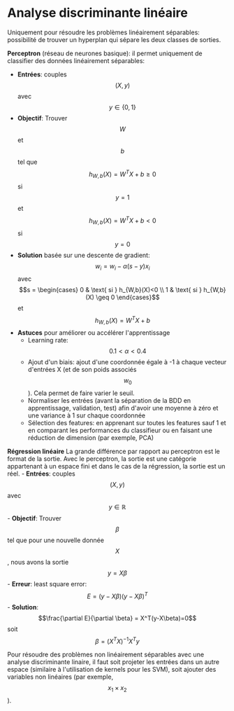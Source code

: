 # Analyse discriminante linéaire

Uniquement pour résoudre les problèmes linéairement séparables: possibilité de trouver un hyperplan qui sépare les deux classes de sorties.  

**Perceptron** (réseau de neurones basique): il permet uniquement de classifier des données linéairement séparables: 
  - **Entrées**: couples $$(X,y)$$ avec $$y \in \{0,1\}$$
  - **Objectif**: Trouver $$W$$ et $$b$$ tel que $$h_{W,b}(X) = W^T X + b \geq 0$$ si $$y=1$$ et $$h_{W,b}(X) = W^T X + b < 0$$ si $$y=0$$
  - **Solution** basée sur une descente de gradient: $$w_i = w_i - \alpha(s - y)x_i$$ avec 
$$s = \begin{cases} 0 & \text{ si } h_{W,b}(X)<0 \\ 1 & \text{ si } h_{W,b}(X) \geq 0 \end{cases}$$ et $$h_{W,b}(X) = W^T X + b$$
  - **Astuces** pour améliorer ou accélérer l'apprentissage
	  - Learning rate: $$0.1 < \alpha < 0.4$$
	  - Ajout d'un biais: ajout d'une coordonnée égale à -1 à chaque vecteur d'entrées X (et de son poids associés $$w_0$$). Cela permet de faire varier le seuil.
	  -  Normaliser les entrées (avant la séparation de la BDD en apprentissage, validation, test) afin d'avoir une moyenne à zéro et une variance à 1 sur chaque coordonnée
	  - Sélection des features: en apprenant sur toutes les features sauf 1 et en comparant les performances du classifieur ou en faisant une réduction de dimension (par exemple, PCA)

**Régression linéaire** La grande différence par rapport au perceptron est le format de la sortie. Avec le perceptron, la sortie est une catégorie appartenant à un espace fini et dans le cas de la régression, la sortie est un réel. 
    - **Entrées**: couples $$(X,y)$$ avec $$y \in \mathbb{R}$$
    - **Objectif**: Trouver $$\beta$$ tel que pour une nouvelle donnée $$X$$, nous avons la sortie $$y=X \beta$$
    - **Erreur**: least square error: $$E = (y-X\beta)(y-X\beta)^T$$
    - **Solution**: $$\frac{\partial E}{\partial \beta} = X^T(y-X\beta)=0$$ soit $$\beta = (X^T X)^{-1} X^T y$$

Pour résoudre des problèmes non linéairement séparables avec une analyse discriminante linaire, il faut soit projeter les entrées dans un autre espace (similaire à l'utilisation de kernels pour les SVM), soit ajouter des variables non linéaires (par exemple, $$x_1 \times x_2$$).

